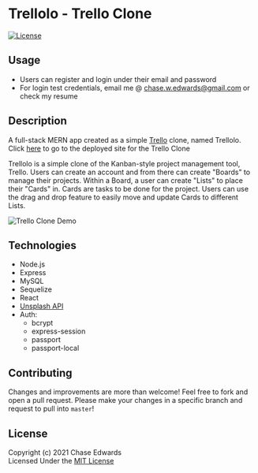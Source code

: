 # Trellolo - Trello Clone
[![License](https://img.shields.io/badge/license-The%20MIT%20License-success.svg)](https://shields.io/)

## Usage
* Users can register and login under their email and password
* For login test credentials, email me @ <chase.w.edwards@gmail.com> or check my resume

## Description
A full-stack MERN app created as a simple [Trello](https://trello.com/en-US) clone, named Trellolo.    
Click [here](https://trellolo-trello-clone.herokuapp.com/) to go to the deployed site for the Trello Clone

Trellolo is a simple clone of the Kanban-style project management tool, Trello. Users can create an account and from there can create "Boards" to manage their projects. Within a Board, a user can create "Lists" to place their "Cards" in. Cards are tasks to be done for the project. Users can use the drag and drop feature to easily move and update Cards to different Lists.
      

![Trello Clone Demo](trellolo-demo.gif)      

## Technologies
* Node.js
* Express
* MySQL
* Sequelize
* React
* [Unsplash API](https://github.com/unsplash/unsplash-js)
* Auth:
    * bcrypt
    * express-session
    * passport
    * passport-local

## Contributing
Changes and improvements are more than welcome! Feel free to fork and open a pull request. Please make your changes in a specific branch and request to pull into `master`!

## License
Copyright (c) 2021 Chase Edwards    
Licensed Under the [MIT License](License)